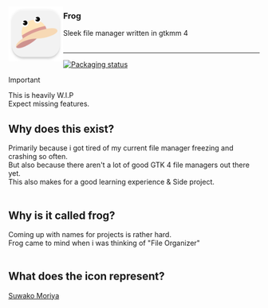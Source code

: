 <img align="left" width="110" src="./data/frog.png"/></img>
### Frog
Sleek file manager written in gtkmm 4<br><br>
<hr>

[![Packaging status](https://repology.org/badge/vertical-allrepos/frogfm.svg)](https://repology.org/project/frogfm/versions)

> [!IMPORTANT]
> This is heavily W.I.P<br>
> Expect missing features.<br>

## Why does this exist?
Primarily because i got tired of my current file manager freezing and crashing so often.<br>
But also because there aren't a lot of good GTK 4 file managers out there yet.<br>
This also makes for a good learning experience & Side project.<br><br>

## Why is it called frog?
Coming up with names for projects is rather hard.<br>
Frog came to mind when i was thinking of "File Organizer"<br><br>

## What does the icon represent?
[Suwako Moriya](https://en.touhouwiki.net/wiki/Suwako_Moriya)<br>
